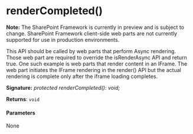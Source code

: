 # renderCompleted()
**Note:** The SharePoint Framework is currently in preview and is subject to change. SharePoint Framework client-side web parts are not currently supported for use in production environments.



This API should be called by web parts that perform Async rendering. Those web part are required to override the isRenderAsync API and return true. One such example is web parts that render content in an IFrame. The web part initiates the IFrame rendering in the render() API but the actual rendering is complete only after the iframe loading completes.

**Signature:** _protected renderCompleted(): void;_

**Returns**: `void`





#### Parameters
None


